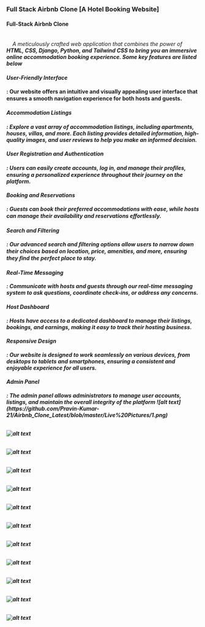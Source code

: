<h3>Full Stack Airbnb Clone [A Hotel Booking Website]</h3>
<h4>Full-Stack Airbnb Clone</h4><br>
&nbsp;&nbsp;&nbsp;&nbsp;<em>A meticulously crafted web application that combines the power of
<strong>HTML, CSS, Django, Python, and Tailwind CSS<strong> to bring you an immersive online accommodation
booking experience. Some key features are listed below</em>
<h4><em>User-Friendly Interface</h4></em>: Our website oﬀers an intuitive and visually appealing user interface
that ensures a smooth navigation experience for both hosts and guests.
<h4><em>Accommodation Listings<em><h4>: Explore a vast array of accommodation listings, including apartments,
houses, villas, and more. Each listing provides detailed information, high-quality images, and user
reviews to help you make an informed decision.
<h4><em>User Registration and Authentication</h4></em>: Users can easily create accounts, log in, and manage
their proﬁles, ensuring a personalized experience throughout their journey on the platform.
<h4><em>Booking and Reservations</h4></em>: Guests can book their preferred accommodations with ease, while
hosts can manage their availability and reservations eﬀortlessly.
<h4><em>Search and Filtering</h4></em>: Our advanced search and ﬁltering options allow users to narrow down
their choices based on location, price, amenities, and more, ensuring they ﬁnd the perfect place
to stay.
<h4><em>Real-Time Messaging</h4></em>: Communicate with hosts and guests through our real-time messaging
system to ask questions, coordinate check-ins, or address any concerns.
<h4><em>Host Dashboard</h4></em>: Hosts have access to a dedicated dashboard to manage their listings, bookings,
and earnings, making it easy to track their hosting business.
<h4><em>Responsive Design</h4></em>: Our website is designed to work seamlessly on various devices, from
desktops to tablets and smartphones, ensuring a consistent and enjoyable experience for all
users.
<h4><em>Admin Panel</h4></em>: The admin panel allows administrators to manage user accounts, listings, and
maintain the overall integrity of the platform
![alt text](https://github.com/Pravin-Kumar-21/Airbnb_Clone_Latest/blob/master/Live%20Pictures/1.png)
<br>
<br>

![alt text](https://github.com/Pravin-Kumar-21/Airbnb_Clone_Latest/blob/master/Live%20Pictures/2.png)
<br>
<br>

![alt text](https://github.com/Pravin-Kumar-21/Airbnb_Clone_Latest/blob/master/Live%20Pictures/3.png)
<br>
<br>

![alt text](https://github.com/Pravin-Kumar-21/Airbnb_Clone_Latest/blob/master/Live%20Pictures/4.png)
<br>
<br>

![alt text](https://github.com/Pravin-Kumar-21/Airbnb_Clone_Latest/blob/master/Live%20Pictures/5.png)
<br>
<br>

![alt text](https://github.com/Pravin-Kumar-21/Airbnb_Clone_Latest/blob/master/Live%20Pictures/6.png)
<br>
<br>

![alt text](https://github.com/Pravin-Kumar-21/Airbnb_Clone_Latest/blob/master/Live%20Pictures/7.png)
<br>
<br>

![alt text](https://github.com/Pravin-Kumar-21/Airbnb_Clone_Latest/blob/master/Live%20Pictures/8.png)
<br>
<br>

![alt text](https://github.com/Pravin-Kumar-21/Airbnb_Clone_Latest/blob/master/Live%20Pictures/9.png)
<br>
<br>

![alt text](https://github.com/Pravin-Kumar-21/Airbnb_Clone_Latest/blob/master/Live%20Pictures/10.png)
<br>
<br>

![alt text](https://github.com/Pravin-Kumar-21/Airbnb_Clone_Latest/blob/master/Live%20Pictures/11.png)
<br>
<br>

![alt text](https://github.com/Pravin-Kumar-21/Airbnb_Clone_Latest/blob/master/Live%20Pictures/12.png)
<br>
<br>
